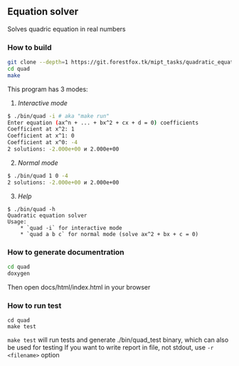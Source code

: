 ## Equation solver

Solves quadric equation in real numbers

### How to build
```bash
git clone --depth=1 https://git.forestfox.tk/mipt_tasks/quadratic_equation.git
cd quad
make
```
This program has 3 modes:
1. *Interactive mode*

```bash
$ ./bin/quad -i # aka "make run"
Enter equation (ax^n + ... + bx^2 + cx + d = 0) coefficients
Coefficient at x^2: 1
Coefficient at x^1: 0
Coefficient at x^0: -4
2 solutions: -2.000e+00 и 2.000e+00
```

2. *Normal mode*
```bash
$ ./bin/quad 1 0 -4
2 solutions: -2.000e+00 и 2.000e+00
```

3. *Help*
```
$ ./bin/quad -h
Quadratic equation solver
Usage:
    * `quad -i` for interactive mode
    * `quad a b c` for normal mode (solve ax^2 + bx + c = 0)
```

### How to generate documentration
```bash
cd quad
doxygen
```
Then open docs/html/index.html in your browser

### How to run test
```
cd quad
make test
```

`make test` will run tests and generate ./bin/quad_test binary, which can also be used for testing
If you want to write report in file, not stdout, use `-r <filename>` option